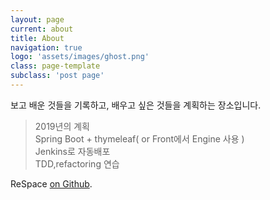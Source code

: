 ```yaml
---
layout: page
current: about
title: About
navigation: true
logo: 'assets/images/ghost.png'
class: page-template
subclass: 'post page'
---
```


보고 배운 것들을 기록하고, 배우고 싶은 것들을 계획하는 장소입니다.

> 2019년의 계획 <br>Spring Boot + thymeleaf( or Front에서 Engine 사용 )</br>Jenkins로 자동배포</br>TDD,refactoring 연습

ReSpace [on Github](https://github.com/godndas2).
